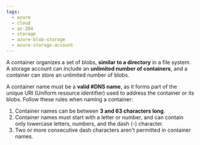 ```yaml
---
tags:
  - azure
  - cloud
  - az-204
  - storage
  - azure-blob-storage
  - azure-storage-account
---
```

A container organizes a set of blobs, **similar to a directory** in a file system. A storage account can include an **unlimited number of containers**, and a container can store an unlimited number of blobs.

A container name must be a **valid #DNS name**, as it forms part of the unique URI (Uniform resource identifier) used to address the container or its blobs. Follow these rules when naming a container:

1. Container names can be between **3 and 63 characters long**.
2. Container names must start with a letter or number, and can contain only lowercase letters, numbers, and the dash (-) character.
3. Two or more consecutive dash characters aren't permitted in container names.
